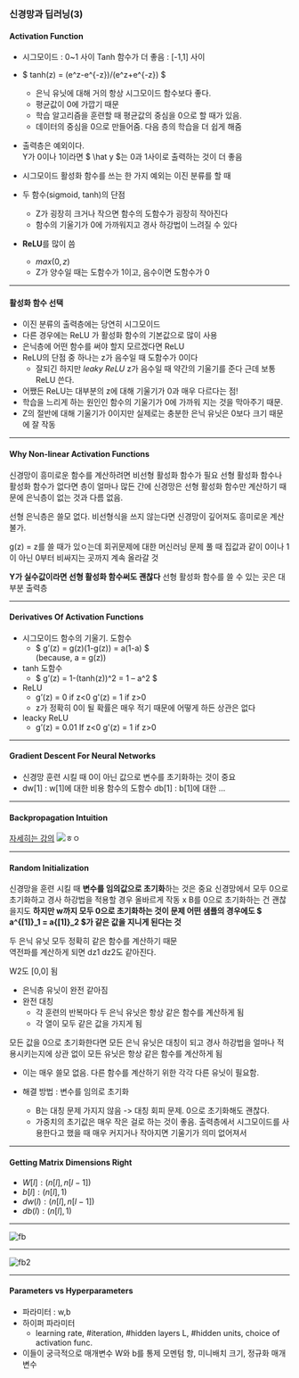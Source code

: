 ### 신경망과 딥러닝(3)
#### Activation Function
- 시그모이드 : 0~1 사이 
Tanh 함수가 더 좋음 : [-1,1] 사이
- $ tanh(z) = (e^z-e^{-z})/(e^z+e^{-z}) $
    - 은닉 유닛에 대해 거의 항상 시그모이드 함수보다 좋다. 
    - 평균값이 0에 가깝기 때문
    - 학습 알고리즘을 훈련할 때 평균값의 중심을 0으로 할 때가 있음.
    - 데이터의 중심을 0으로 만들어줌. 다음 층의 학습을 더 쉽게 해줌
- 출력층은 예외이다.  
Y가 0이나 1이라면 $ \hat y $는 0과 1사이로 출력하는 것이 더 좋음
- 시그모이드 활성화 함수를 쓰는 한 가지 예외는 이진 분류를 할 때 

- 두 함수(sigmoid, tanh)의 단점
    - Z가 굉장히 크거나 작으면 함수의 도함수가 굉장히 작아진다
    - 함수의 기울기가 0에 가까워지고 경사 하강법이 느려질 수 있다  


- **ReLU**를 많이 씀
    - $max(0,z)$
    - Z가 양수일 때는 도함수가 1이고, 음수이면 도함수가 0

------

#### 활성화 함수 선택
-	이진 분류의 출력층에는 당연히 시그모이드
-	다른 경우에는 ReLU 가 활성화 함수의 기본값으로 많이 사용
-	은닉층에 어떤 함수를 써야 할지 모르겠다면 ReLU
-	ReLU의 단점 중 하나는 z가 음수일 때 도함수가 0이다
    - 잘되긴 하지만 *leaky ReLU*
z가 음수일 때 약간의 기울기를 준다
근데 보통 ReLU 쓴다.
-	어쨌든 ReLU는 대부분의 z에 대해 기울기가 0과 매우 다르다는 점!
-	학습을 느리게 하는 원인인 함수의 기울기가 0에 가까워 지는 것을 막아주기 때문.
- Z의 절반에 대해 기울기가 0이지만 
실제로는 충분한 은닉 유닛은 0보다 크기 때문에 잘 작동


------
#### Why Non-linear Activation Functions
신경망이 흥미로운 함수를 계산하려면 비선형 활성화 함수가 필요
선형 활성화 함수나 활성화 함수가 없다면 층이 얼마나 많든 간에 신경망은 선형 활성화 함수만 계산하기 때문에 은닉층이 없는 것과 다름 없음.


선형 은닉층은 쓸모 없다.
비선형식을 쓰지 않는다면 신경망이 깊어져도 흥미로운 계산 불가.


g(z) = z를 쓸 때가 있ㅇ는데 회귀문제에 대한 머신러닝 문제 풀 때
집값과 같이 0이나 1이 아닌 0부터 비싸지는 곳까지 계속 올라갈 것

**Y가 실수값이라면 선형 활성화 함수써도 괜찮다**
선형 활성화 함수를 쓸 수 있는 곳은 대부분 출력층

-----
#### Derivatives Of Activation Functions
-	시그모이드 함수의 기울기. 도함수
    - $ g’(z) = g(z)(1-g(z)) = a(1-a) $  
    (because, a = g(z))
-	tanh 도함수
    - $ g’(z) = 1-(tanh(z))^2 = 1 – a^2 $
-	ReLU
    - g’(z) = 0 if z<0
     g'(z) = 1 if z>0
    - z가 정확히 0이 될 확률은 매우 적기 때문에 어떻게 하든 상관은 없다
-	leacky ReLU
    - g’(z) = 0.01 If z<0
    g'(z) = 1 if z>0

------
#### Gradient Descent For Neural Networks 
- 신경망 훈련 시킬 때 0이 아닌 값으로 변수를 초기화하는 것이 중요 
- dw[1] : w[1]에 대한 비용 함수의 도함수
db[1] : b[1]에 대한 …
---
#### Backpropagation Intuition
[자세히는 강의](https://www.youtube.com/watch?v=yXcQ4B-YSjQ&list=PLkDaE6sCZn6Ec-XTbcX1uRg2_u4xOEky0&index=34)
![ㅎㅇ](https://user-images.githubusercontent.com/48315997/72954245-1bb1f100-3ddb-11ea-900e-021798be45f8.png)

----
#### Random Initialization
신경망을 훈련 시킬 때 **변수를 임의값으로 초기화**하는 것은 중요
신경망에서 모두 0으로 초기화하고 경사 하강법을 적용할 경우 올바르게 작동 x
B를 0으로 초기화하는 건 괜찮을지도
**하지만 w까지 모두 0으로 초기화하는 것이 문제
어떤 샘플의 경우에도 $ a^{[1]}_1 = a{[1]}_2 $가 같은 값을 지니게 된다는 것**  


두 은닉 유닛 모두 정확히 같은 함수를 계산하기 때문  
역전파를 계산하게 되면 dz1 dz2도 같아진다.


W2도 [0,0] 됨 
- 은닉층 유닛이 완전 같아짐
- 완전 대칭 
    - 각 훈련의 반복마다 두 은닉 유닛은 항상 같은 함수를 계산하게 됨
    - 각 열이 모두 같은 값을 가지게 됨

모든 값을 0으로 초기화한다면 모든 은닉 유닛은 대칭이 되고
경사 하강법을 얼마나 적용시키는지에 상관 없이 모든 유닛은 항상 같은 함수를 계산하게 됨
 - 이는 매우 쓸모 없음. 다른 함수를 계산하기 위한 각각 다른 유닛이 필요함.

- 해결 방법 : 변수를 임의로 초기화
    - B는 대칭 문제 가지지 않음 
    -> 대칭 회피 문제. 0으로 초기화해도 괜찮다.
    - 가중치의 초기값은 매우 작은 걸로 하는 것이 좋음.
    출력층에서 시그모이드를 사용한다고 했을 때 매우 커지거나 작아지면 기울기가 의미 없어져서

-----
#### Getting Matrix Dimensions Right
-	$W[l] : (n[l], n[l-1])$
-	$b[l] : (n[l], 1)$
-	$dw(l) : (n[l], n[l-1])$
-	$db(l) : (n[l], 1)$
-----
![fb](https://user-images.githubusercontent.com/48315997/72954447-c1656000-3ddb-11ea-8446-e8dace885a61.png)

-----

![fb2](https://user-images.githubusercontent.com/48315997/72954468-d4783000-3ddb-11ea-91a1-0866f61e927b.png)

------
#### Parameters vs Hyperparameters
-	파라미터 : w,b
-	하이퍼 파라미터
    - learning rate, 
    #iteration, 
    #hidden layers L, 
    #hidden units, 
    choice of activation func.
-   이들이 궁극적으로 매개변수 W와 b를 통제
모멘텀 항, 미니배치 크기, 정규화 매개변수
